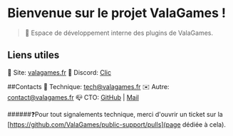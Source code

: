 # Bienvenue sur le projet ValaGames !

> 🧰 Espace de développement interne des plugins de ValaGames.

## Liens utiles
🔎 Site: [valagames.fr](https://valagames.fr)
📂 Discord: [Clic](https://discord.gg/AJf3rBDBWt)

##Contacts
📠 Technique: [tech@valagames.fr](mailto://tech@valagames.fr)
✉️ Autre: [contact@valagames.fr](mailto://contact@valagames.fr)
📪 CTO: [GitHub](https://github.com/sigmazz) | [Mail](mailto://contact@sigmazz.fr)

######❓Pour tout signalements technique, merci d'ouvrir un ticket sur la [https://github.com/ValaGames/public-support/pulls](page dédiée à cela).
